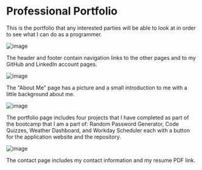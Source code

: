 # Professional Portfolio

This is the portfolio that any interested parties will be able to look at in order to see what I can do as a programmer.

![image](https://user-images.githubusercontent.com/54219054/68441663-751f6200-0194-11ea-8510-b2801b6a6c62.png)

The header and footer contain navigation links to the other pages and to my GitHub and LinkedIn account pages.

![image](https://user-images.githubusercontent.com/54219054/68441694-8bc5b900-0194-11ea-90c1-d4b90151f6eb.png)

The "About Me" page has a picture and a small introduction to me with a little background about me.

![image](https://user-images.githubusercontent.com/54219054/68441721-a4ce6a00-0194-11ea-919f-4eff612b3579.png)

The portfolio page includes four projects that I have completed as part of the bootcamp that I am a part of: Random Password Generator, Code Quizzes, Weather Dashboard, and Workday Scheduler each with a button for the application website and the repository.

![image](https://user-images.githubusercontent.com/54219054/68442081-9765af80-0195-11ea-86cb-9b0933127000.png)

The contact page includes my contact information and my resume PDF link.

